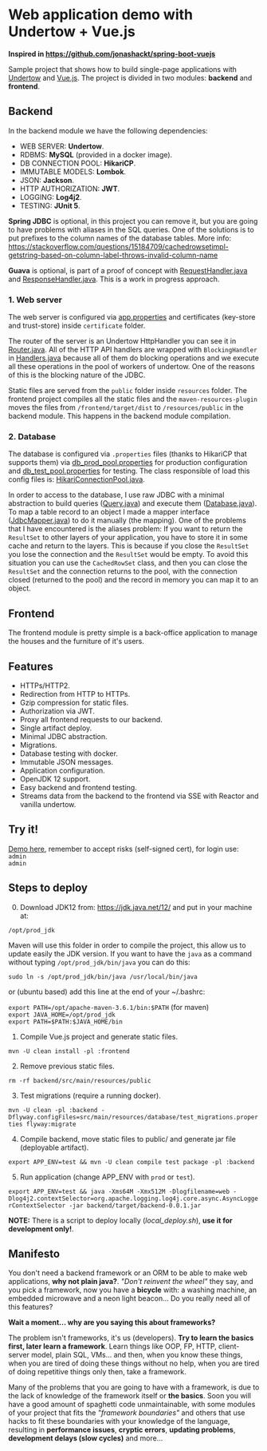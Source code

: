 # Web application demo with Undertow + Vue.js

**Inspired in https://github.com/jonashackt/spring-boot-vuejs**

Sample project that shows how to build single-page applications with [Undertow](http://undertow.io) and [Vue.js](https://vuejs.org). The project is divided in two modules: **backend** and **frontend**.

## Backend

In the backend module we have the following dependencies:

* WEB SERVER: **Undertow**.
* RDBMS: **MySQL** (provided in a docker image).
* DB CONNECTION POOL: **HikariCP**.
* IMMUTABLE MODELS: **Lombok**.
* JSON: **Jackson**.
* HTTP AUTHORIZATION: **JWT**.
* LOGGING: **Log4j2**.
* TESTING: **JUnit 5**.

**Spring JDBC** is optional, in this project you can remove it, but you are going to have problems with aliases in the SQL queries.
One of the solutions is to put prefixes to the column names of the database tables. More info: https://stackoverflow.com/questions/15184709/cachedrowsetimpl-getstring-based-on-column-label-throws-invalid-column-name

**Guava** is optional, is part of a proof of concept with [RequestHandler.java](/backend/src/main/java/com/popokis/undertow_vuejs/http/server/RequestHandler.java) and [ResponseHandler.java](/backend/src/main/java/com/popokis/undertow_vuejs/http/server/ResponseHandler.java). This is a work in progress approach.

### 1. Web server

The web server is configured via [app.properties](/backend/src/main/resources/app.properties) and
certificates (key-store and trust-store) inside `certificate` folder.

The router of the server is an Undertow HttpHandler you can see it in [Router.java](/backend/src/main/java/com/popokis/undertow_vuejs/http/server/Router.java).
All of the HTTP API handlers are wrapped with `BlockingHandler` in [Handlers.java](/backend/src/main/java/com/popokis/undertow_vuejs/http/server/Handlers.java) 
because all of them do blocking operations and we execute all these operations in the pool of workers of undertow. One of the reasons of this is the blocking nature of the JDBC.

Static files are served from the `public` folder inside `resources` folder. The frontend project compiles all the static files and the `maven-resources-plugin` 
moves the files from `/frontend/target/dist` to `/resources/public` in the backend module. This happens in the backend module compilation.

### 2. Database

The database is configured via `.properties` files (thanks to HikariCP that supports them) via [db_prod_pool.properties](/backend/src/main/resources/database/db_prod_pool.properties)
for production configuration and [db_test_pool.properties](/backend/src/main/resources/database/db_test_pool.properties) for testing.
The class responsible of load this config files is: [HikariConnectionPool.java](/backend/src/main/java/com/popokis/undertow_vuejs/db/HikariConnectionPool.java).

In order to access to the database, I use raw JDBC with a minimal abstraction to build queries ([Query.java](/backend/src/main/java/com/popokis/undertow_vuejs/db/Query.java)) and execute them ([Database.java](/backend/src/main/java/com/popokis/undertow_vuejs/db/Database.java)).
To map a table record to an object I made a mapper interface ([JdbcMapper.java](/backend/src/main/java/com/popokis/undertow_vuejs/db/JdbcMapper.java)) to do it manually (the mapping).
One of the problems that I have encountered is the aliases problem: If you want to return the `ResultSet` to other layers of your application, 
you have to store it in some cache and return to the layers. This is because if you close the `ResultSet` you lose the connection and the 
`ResultSet` would be empty. To avoid this situation you can use the `CachedRowSet` class, and then you can close the `ResultSet` and the 
connection returns to the pool, with the connection closed (returned to the pool) and the record in memory you can map it to an object.

## Frontend

The frontend module is pretty simple is a back-office application to manage the houses and the furniture of it's users.

## Features

* HTTPs/HTTP2.
* Redirection from HTTP to HTTPs.
* Gzip compression for static files.
* Authorization via JWT.
* Proxy all frontend requests to our backend.
* Single artifact deploy.
* Minimal JDBC abstraction.
* Migrations.
* Database testing with docker.
* Immutable JSON messages.
* Application configuration.
* OpenJDK 12 support.
* Easy backend and frontend testing.
* Streams data from the backend to the frontend via SSE with Reactor and vanilla undertow.

## Try it!

[Demo here](http://popokis.com:8080), remember to accept risks (self-signed cert), for login use:\
`admin`\
`admin`

## Steps to deploy

0. Download JDK12 from: https://jdk.java.net/12/ and put in your machine at:

`/opt/prod_jdk`

Maven will use this folder in order to compile the project, this allow us to update easily the JDK version.
If you want to have the `java` as a command without typing `/opt/prod_jdk/bin/java` you can do this:

`sudo ln -s /opt/prod_jdk/bin/java /usr/local/bin/java`

or (ubuntu based) add this line at the end of your ~/.bashrc:

`export PATH=/opt/apache-maven-3.6.1/bin:$PATH` (for maven)\
`export JAVA_HOME=/opt/prod_jdk`\
`export PATH=$PATH:$JAVA_HOME/bin`

1. Compile Vue.js project and generate static files.

`mvn -U clean install -pl :frontend`

2. Remove previous static files.

`rm -rf backend/src/main/resources/public`

3. Test migrations (require a running docker).

`mvn -U clean -pl :backend -Dflyway.configFiles=src/main/resources/database/test_migrations.properties flyway:migrate`

4. Compile backend, move static files to public/ and generate jar file (deployable artifact).

`export APP_ENV=test && mvn -U clean compile test package -pl :backend`

5. Run application (change APP_ENV with `prod` or `test`).

`export APP_ENV=test && java -Xms64M -Xmx512M -Dlogfilename=web -Dlog4j2.contextSelector=org.apache.logging.log4j.core.async.AsyncLoggerContextSelector -jar backend/target/backend-0.0.1.jar`

**NOTE:** There is a script to deploy locally (_local_deploy.sh_), **use it for development only!**.

## Manifesto

You don't need a backend framework or an ORM to be able to make web applications, **why not plain java?**.
_"Don't reinvent the wheel"_ they say, and you pick a framework, now you have a **bicycle** with: a washing machine, an embedded
microwave and a neon light beacon... Do you really need all of this features?

**Wait a moment... why are you saying this about frameworks?**

The problem isn't frameworks, it's us (developers). **Try to learn the basics first, later learn a framework**.
Learn things like OOP, FP, HTTP, client-server model, plain SQL, VMs... and then, when you know these things, when you are tired
of doing these things without no help, when you are tired of doing repetitive things only then, take a framework.

Many of the problems that you are going to have with a framework, is due to the lack of knowledge of the framework itself or
**the basics**. Soon you will have a good amount of spaghetti code unmaintainable, with some modules of your project that 
fits the _"framework boundaries"_ and others that use hacks to fit these boundaries with your knowledge of the language,
resulting in **performance issues**, **cryptic errors**, **updating problems**, **development delays (slow cycles)** and more...
